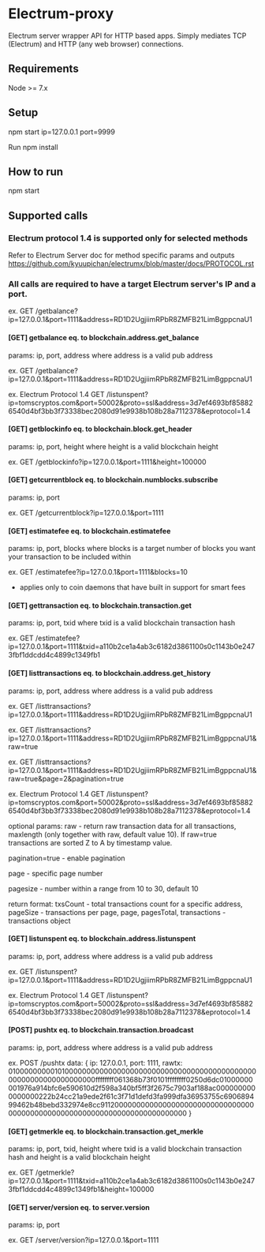 # Electrum-proxy

Electrum server wrapper API for HTTP based apps. Simply mediates TCP (Electrum) and HTTP (any web browser) connections.

## Requirements

Node >= 7.x

## Setup

npm start ip=127.0.0.1 port=9999

Run npm install

## How to run

npm start

## Supported calls

### Electrum protocol 1.4 is supported only for selected methods

Refer to Electrum Server doc for method specific params and outputs https://github.com/kyuupichan/electrumx/blob/master/docs/PROTOCOL.rst

### All calls are required to have a target Electrum server's IP and a port.

ex. GET /getbalance?ip=127.0.0.1&port=1111&address=RD1D2UgjiimRPbR8ZMFB21LimBgppcnaU1

#### [GET] getbalance eq. to blockchain.address.get_balance
params: ip, port, address where address is a valid pub address

ex. GET /getbalance?ip=127.0.0.1&port=1111&address=RD1D2UgjiimRPbR8ZMFB21LimBgppcnaU1

ex. Electrum Protocol 1.4 GET /listunspent?ip=tomscryptos.com&port=50002&proto=ssl&address=3d7ef4693bf858826540d4bf3bb3f73338bec2080d91e9938b108b28a7112378&eprotocol=1.4

#### [GET] getblockinfo eq. to blockchain.block.get_header
params: ip, port, height where height is a valid blockchain height

ex. GET /getblockinfo?ip=127.0.0.1&port=1111&height=100000

#### [GET] getcurrentblock eq. to blockchain.numblocks.subscribe
params: ip, port

ex. GET /getcurrentblock?ip=127.0.0.1&port=1111

#### [GET] estimatefee eq. to blockchain.estimatefee
params: ip, port, blocks where blocks is a target number of blocks you want your transaction to be included within

ex. GET /estimatefee?ip=127.0.0.1&port=1111&blocks=10
* applies only to coin daemons that have built in support for smart fees

#### [GET] gettransaction eq. to blockchain.transaction.get
params: ip, port, txid where txid is a valid blockchain transaction hash

ex. GET /estimatefee?ip=127.0.0.1&port=1111&txid=a110b2ce1a4ab3c6182d3861100s0c1143b0e2473fbf1ddcdd4c4899c1349fb1

#### [GET] listtransactions eq. to blockchain.address.get_history
params: ip, port, address where address is a valid pub address

ex. GET /listtransactions?ip=127.0.0.1&port=1111&address=RD1D2UgjiimRPbR8ZMFB21LimBgppcnaU1

ex. GET /listtransactions?ip=127.0.0.1&port=1111&address=RD1D2UgjiimRPbR8ZMFB21LimBgppcnaU1&raw=true

ex. GET /listtransactions?ip=127.0.0.1&port=1111&address=RD1D2UgjiimRPbR8ZMFB21LimBgppcnaU1&raw=true&page=2&pagination=true

ex. Electrum Protocol 1.4 GET /listunspent?ip=tomscryptos.com&port=50002&proto=ssl&address=3d7ef4693bf858826540d4bf3bb3f73338bec2080d91e9938b108b28a7112378&eprotocol=1.4

optional params: raw - return raw transaction data for all transactions, maxlength (only together with raw, default value 10). If raw=true transactions are sorted Z to A by timestamp value.

pagination=true - enable pagination

page - specific page number

pagesize - number within a range from 10 to 30, default 10

return format: txsCount - total transactions count for a specific address, pageSize - transactions per page, page, pagesTotal, transactions - transactions object

#### [GET] listunspent eq. to blockchain.address.listunspent
params: ip, port, address where address is a valid pub address

ex. GET /listunspent?ip=127.0.0.1&port=1111&address=RD1D2UgjiimRPbR8ZMFB21LimBgppcnaU1

ex. Electrum Protocol 1.4 GET /listunspent?ip=tomscryptos.com&port=50002&proto=ssl&address=3d7ef4693bf858826540d4bf3bb3f73338bec2080d91e9938b108b28a7112378&eprotocol=1.4

#### [POST] pushtx eq. to blockchain.transaction.broadcast
params: ip, port, address where address is a valid pub address

ex. POST /pushtx data: { ip: 127.0.0.1, port: 1111, rawtx: 010000000001010000000000000000000000000000000000000000000000000000000000000000ffffffff061368b73f0101ffffffff0250d6dc01000000001976a914bfc6e590610d2f598a340bf5ff3f2675c7903af188ac0000000000000000222b24cc21a9ede2f61c3f71d1defd3fa999dfa36953755c690689499462b48bebd332974e8cc91120000000000000000000000000000000000000000000000000000000000000000000000000 }

#### [GET] getmerkle eq. to blockchain.transaction.get_merkle
params: ip, port, txid, height where txid is a valid blockchain transaction hash and height is a valid blockchain height

ex. GET /getmerkle?ip=127.0.0.1&port=1111&txid=a110b2ce1a4ab3c6182d3861100s0c1143b0e2473fbf1ddcdd4c4899c1349fb1&height=100000

#### [GET] server/version eq. to server.version
params: ip, port

ex. GET /server/version?ip=127.0.0.1&port=1111